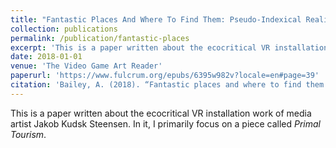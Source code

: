 ```yaml
---
title: "Fantastic Places And Where To Find Them: Pseudo-Indexical Realities Within Video Games And Game Art"
collection: publications
permalink: /publication/fantastic-places
excerpt: 'This is a paper written about the ecocritical VR installation work of media artist Jakob Kudsk Steensen. In it, I primarily focus on a piece called <i>Primal Tourism</i>.'
date: 2018-01-01
venue: 'The Video Game Art Reader'
paperurl: 'https://www.fulcrum.org/epubs/6395w982v?locale=en#page=39'
citation: 'Bailey, A. (2018). “Fantastic places and where to find them: Pseudo-indexical realities within video games and game art.” The VGA Reader, Issue 2. The Video Game Art Gallery. https://doi.org/10.3998/mpub.12471206'
---
```


This is a paper written about the ecocritical VR installation work of media artist Jakob Kudsk Steensen. In it, I primarily focus on a piece called <i>Primal Tourism</i>.

